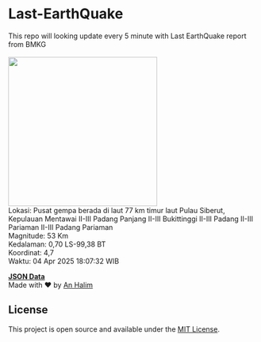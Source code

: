 # Last-EarthQuake
This repo will looking update every 5 minute with Last EarthQuake report from BMKG
<br>
<br>
<img src="undefined" width="300"/>
<br>
Lokasi: Pusat gempa berada di laut 77 km timur laut Pulau Siberut, Kepulauan Mentawai  II-III Padang Panjang II-III Bukittinggi II-III Padang II-III Pariaman II-III Padang Pariaman <br>
Magnitude: 53 Km <br>
Kedalaman: 0,70 LS-99,38 BT <br>
Koordinat: 4,7 <br>
Waktu: 04 Apr 2025 18:07:32 WIB <br>

<a href="./data/data.json">**JSON Data**</a>
<br>
Made with ❤️ by <a href="https://github.com/an-halim">An Halim</a>
## License

This project is open source and available under the [MIT License](LICENSE).
